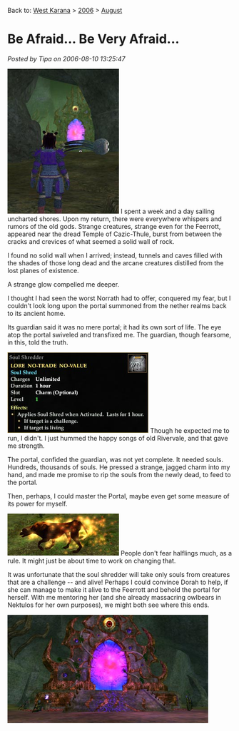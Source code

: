 Back to: [West Karana](/posts/westkarana.md) > [2006](/posts/2006/westkarana.md) > [August](./westkarana.md)
# Be Afraid... Be Very Afraid...

*Posted by Tipa on 2006-08-10 13:25:47*

![Tunnel to the Fear Portal](../../../uploads/2006/08/fearcave.jpg) I spent a week and a day sailing uncharted shores. Upon my return, there were everywhere whispers and rumors of the old gods. Strange creatures, strange even for the Feerrott, appeared near the dread Temple of Cazic-Thule, burst from between the cracks and crevices of what seemed a solid wall of rock.

I found no solid wall when I arrived; instead, tunnels and caves filled with the shades of those long dead and the arcane creatures distilled from the lost planes of existence.

A strange glow compelled me deeper.

I thought I had seen the worst Norrath had to offer, conquered my fear, but I couldn't look long upon the portal summoned from the nether realms back to its ancient home.

Its guardian said it was no mere portal; it had its own sort of life. The eye atop the portal swiveled and transfixed me. The guardian, though fearsome, in this, told the truth.

![Soul Shredder Description](../../../uploads/2006/08/soulshredder.jpg) Though he expected me to run, I didn't. I just hummed the happy songs of old Rivervale, and that gave me strength.

The portal, confided the guardian, was not yet complete. It needed souls. Hundreds, thousands of souls. He pressed a strange, jagged charm into my hand, and made me promise to rip the souls from the newly dead, to feed to the portal.

Then, perhaps, I could master the Portal, maybe even get some measure of its power for myself.

![Horror Hound](../../../uploads/2006/08/hellhound.jpg) People don't fear halflings much, as a rule. It might just be about time to work on changing that.

It was unfortunate that the soul shredder will take only souls from creatures that are a challenge -- and alive! Perhaps I could convince Dorah to help, if she can manage to make it alive to the Feerrott and behold the portal for herself. With me mentoring her (and she already massacring owlbears in Nektulos for her own purposes), we might both see where this ends.

![Portal to the Plane of Fear](../../../uploads/2006/08/fearportal.jpg)
